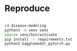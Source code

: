 # Reproduce

```bash

cd disease-modeling
python3 -m venv venv
source venv/bin/activate
pip install -r requirements.txt
python3 kagglemodel_pytorch.py
```
